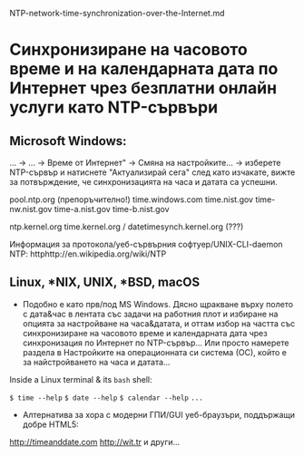 NTP-network-time-synchronization-over-the-Internet.md

# Синхронизиране на часовото време и на календарната дата по Интернет чрез безплатни онлайн услуги като NTP-сървъри

## Microsoft Windows:

... -> ... -> Време от Интернет" -> Смяна на настройките... -> изберете NTP-сървър и натиснете "Актуализирай сега" след като изчакате, вижте за потвърждение, че синхронизацията на часа и датата са успешни.

pool.ntp.org
(препоръчително!)
time.windows.com
time.nist.gov
time-nw.nist.gov
time-a.nist.gov
time-b.nist.gov

ntp.kernel.org
time.kernel.org / datetimesynch.kernel.org
(???)

Информация за протокола/уеб-сървърния софтуер/UNIX-CLI-daemon NTP:
httphttp://en.wikipedia.org/wiki/NTP

## Linux, \*NIX, UNIX, \*BSD, macOS

* Подобно е като прв/под MS Windows. Дясно щракване върху полето с дата&час в лентата със задачи на работния плот и избиране на опцията за настройване на часа&датата, и оттам избор на частта със синхронизиране на часовото време и календарната дата чрез синхронизация по Интернет по NTP-сървър...
Или просто намерете раздела в Настройките на операционната си система (ОС), който е за найстройването на часа и датата...

Inside a Linux terminal & its `bash` shell:

`$ time --help`
`$ date --help`
`$ calendar --help`
` ... `

* Алтернатива за хора с модерни ГПИ/GUI уеб-браузъри, поддържащи добре HTML5:

http://timeanddate.com
http://wit.tr
и други...
